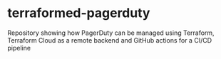 # terraformed-pagerduty
 Repository showing how PagerDuty can be managed using Terraform, Terraform Cloud as a remote backend and GitHub actions for a CI/CD pipeline
